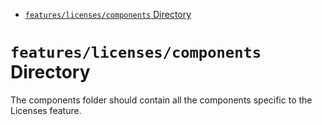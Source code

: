 <!-- START doctoc generated TOC please keep comment here to allow auto update -->
<!-- DON'T EDIT THIS SECTION, INSTEAD RE-RUN doctoc TO UPDATE -->

- [`features/licenses/components` Directory](#featureslicensescomponents-directory)

<!-- END doctoc generated TOC please keep comment here to allow auto update -->

# `features/licenses/components` Directory

The components folder should contain all the components specific to the Licenses feature.
